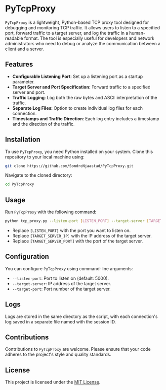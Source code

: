 # PyTcpProxy

`PyTcpProxy` is a lightweight, Python-based TCP proxy tool designed for debugging and monitoring TCP traffic. It allows users to listen to a specified port, forward traffic to a target server, and log the traffic in a human-readable format. The tool is especially useful for developers and network administrators who need to debug or analyze the communication between a client and a server.

## Features

- **Configurable Listening Port**: Set up a listening port as a startup parameter.
- **Target Server and Port Specification**: Forward traffic to a specified server and port.
- **Traffic Logging**: Log both the raw bytes and ASCII interpretation of the traffic.
- **Separate Log Files**: Option to create individual log files for each connection.
- **Timestamps and Traffic Direction**: Each log entry includes a timestamp and the direction of the traffic.

## Installation

To use `PyTcpProxy`, you need Python installed on your system. Clone this repository to your local machine using:

```bash
git clone https://github.com/SondreNjaastad/PyTcpProxy.git
```

Navigate to the cloned directory:

```bash
cd PyTcpProxy
```

## Usage

Run `PyTcpProxy` with the following command:

```bash
python tcp_proxy.py --listen-port [LISTEN_PORT] --target-server [TARGET_SERVER_IP] --target-port [TARGET_SERVER_PORT]
```

- Replace `[LISTEN_PORT]` with the port you want to listen on.
- Replace `[TARGET_SERVER_IP]` with the IP address of the target server.
- Replace `[TARGET_SERVER_PORT]` with the port of the target server.

## Configuration

You can configure `PyTcpProxy` using command-line arguments:

- `--listen-port`: Port to listen on (default: 5000).
- `--target-server`: IP address of the target server.
- `--target-port`: Port number of the target server.

## Logs

Logs are stored in the same directory as the script, with each connection's log saved in a separate file named with the session ID.

## Contributions

Contributions to `PyTcpProxy` are welcome. Please ensure that your code adheres to the project's style and quality standards.

## License

This project is licensed under the [MIT License](LICENSE).